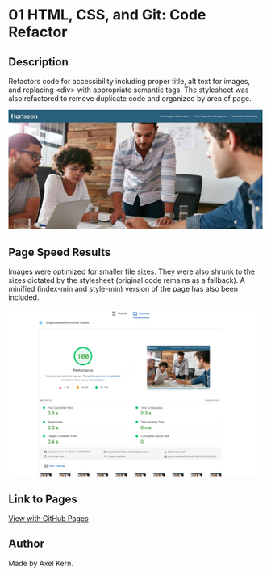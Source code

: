 # 01 HTML, CSS, and Git: Code Refactor

## Description

Refactors code for accessibility including proper title, alt text for images, and replacing \<div\> with appropriate semantic tags. The stylesheet was also refactored to remove duplicate code and organized by area of page.

![Screenshot of image.](/screenshot.jpg)

## Page Speed Results

Images were optimized for smaller file sizes. They were also shrunk to the sizes dictated by the stylesheet (original code remains as a fallback). A minified (index-min and style-min) version of the page has also been included.

![A page speed rating of 100.](/page_speed.jpg)

## Link to Pages

[View with GitHub Pages](https://axeljk.github.io/uw_m01_accessibility/Develop/index-min.html)

## Author

Made by Axel Kern.